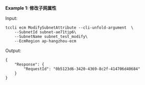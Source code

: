 **Example 1: 修改子网属性**



Input: 

```
tccli ecm ModifySubnetAttribute --cli-unfold-argument  \
    --SubnetId subnet-ae71tjp6\
    --SubnetName subnet_test_modify\
    --EcmRegion ap-hangzhou-ecm
```

Output: 
```
{
    "Response": {
        "RequestId": "0b5123d6-3420-4369-8c2f-414706d40684"
    }
}
```

